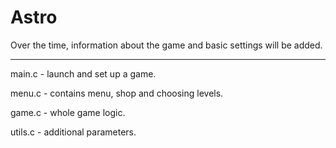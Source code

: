 # Astro
Over the time, information about the game and basic settings will be added.

---

main.c - launch and set up a game.

menu.c - contains menu, shop and choosing levels.

game.c - whole game logic.

utils.c - additional parameters.